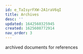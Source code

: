 ```yaml
---
id: e_TaIsyrFXW-2A1raV6qI
title: Archives
desc: ''
updated: 1642560325945
created: 1625608772914
nav_order: 3
---
```

archived documents for references
